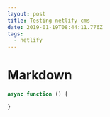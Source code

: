 ```yaml
---
layout: post
title: Testing netlify cms
date: 2019-01-19T08:44:11.776Z
tags:
  - netlify
---
```

# Markdown

```javascript
async function () {

}
```
